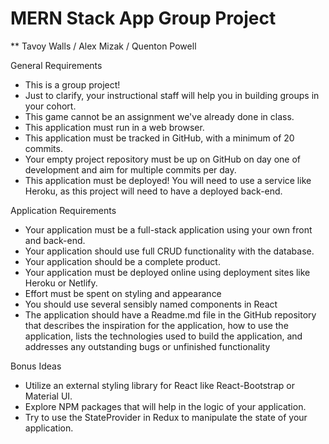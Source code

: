# MERN Stack App Group Project

** Tavoy Walls / Alex Mizak / Quenton Powell

General Requirements
- This is a group project!
- Just to clarify, your instructional staff will help you in building groups in your cohort.
- This game cannot be an assignment we've already done in class.
- This application must run in a web browser.
- This application must be tracked in GitHub, with a minimum of 20 commits.
- Your empty project repository must be up on GitHub on day one of development and aim for multiple commits per day.
- This application must be deployed! You will need to use a service like Heroku, as this project will need to have a deployed back-end.

Application Requirements
- Your application must be a full-stack application using your own front and back-end.
- Your application should use full CRUD functionality with the database.
- Your application should be a complete product.
- Your application must be deployed online using deployment sites like Heroku or Netlify.
- Effort must be spent on styling and appearance
- You should use several sensibly named components in React
- The application should have a Readme.md file in the GitHub repository that describes the inspiration for the application, how to use the application, lists the technologies used to build the application, and addresses any outstanding bugs or unfinished functionality

Bonus Ideas
- Utilize an external styling library for React like React-Bootstrap or Material UI.
- Explore NPM packages that will help in the logic of your application.
- Try to use the StateProvider in Redux to manipulate the state of your application.
